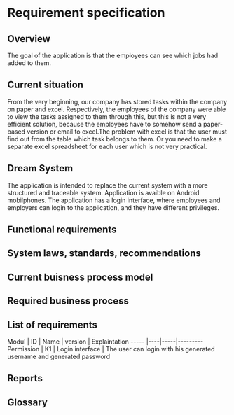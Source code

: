# Requirement specification

## Overview
The goal of the application is that the employees can see which jobs had added to them.

## Current situation
From the very beginning, our company has stored tasks within the company on paper and excel.
Respectively, the employees of the company were able to view the tasks assigned to them through this, but this is not a very efficient solution, because the employees have to somehow
send a paper-based version or email to excel.The problem with excel is
that the user must find out from the table which task belongs to them.
Or you need to make a separate excel spreadsheet for each user which is not very practical.

## Dream System
The application is intended to replace the current system with a more structured and traceable system.  Application is avaible on Android mobilphones.
The application has a login interface, where employees and employers can login to the application, and they have different privileges.


## Functional requirements

## System laws, standards, recommendations 

## Current buisness process model

## Required business process

## List of requirements
Modul | ID | Name | version | Explaintation
----- |----|-----|---------
Permission | K1 | Login interface | The user can login with his generated username and generated password
 

## Reports

## Glossary

